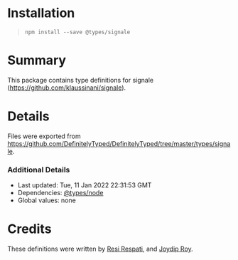 # Installation
> `npm install --save @types/signale`

# Summary
This package contains type definitions for signale (https://github.com/klaussinani/signale).

# Details
Files were exported from https://github.com/DefinitelyTyped/DefinitelyTyped/tree/master/types/signale.

### Additional Details
 * Last updated: Tue, 11 Jan 2022 22:31:53 GMT
 * Dependencies: [@types/node](https://npmjs.com/package/@types/node)
 * Global values: none

# Credits
These definitions were written by [Resi Respati](https://github.com/resir014), and [Joydip Roy](https://github.com/rjoydip).
